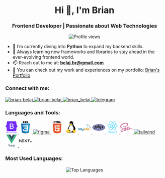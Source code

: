 <h1 align="center">Hi 👋, I'm Brian</h1>
<h3 align="center">Frontend Developer | Passionate about Web Technologies</h3>

<p align="center">
  <img src="https://komarev.com/ghpvc/?username=brian-belaj&label=Profile%20views&color=0e75b7&style=flat" alt="Profile views"/>
</p>

- 🌱 I’m currently diving into **Python** to expand my backend skills.  
- 🚀 Always learning new frameworks and libraries to stay ahead in the ever-evolving frontend world.  
- 📫 Reach out to me at: **belaj.br@gmail.com**  
- 📄 You can check out my work and experiences on my portfolio: [Brian's Portfolio](https://brianbelaj.netlify.app/)

<h3 align="left">Connect with me:</h3>
<p align="left">
  <a href="https://linkedin.com/in/brian-belaj" target="blank">
    <img align="center" src="https://raw.githubusercontent.com/rahuldkjain/github-profile-readme-generator/master/src/images/icons/Social/linked-in-alt.svg" alt="brian-belaj" height="30" width="40" />
  </a>
  <a href="https://github.com/brian-belaj" target="blank">
    <img align="center" src="https://raw.githubusercontent.com/rahuldkjain/github-profile-readme-generator/master/src/images/icons/Social/github.svg" alt="brian-belaj" height="30" width="40" />
  </a>
  <a href="https://x.com/BelajBrian" target="blank">
    <img align="center" src="https://raw.githubusercontent.com/rahuldkjain/github-profile-readme-generator/master/src/images/icons/Social/twitter.svg" alt="brian_belaj" height="30" width="40" />
  </a>
 <a href="https://t.me/brianbelaj" target="blank">
  <img align="center" src="https://upload.wikimedia.org/wikipedia/commons/6/6f/Telegram_logo_2019.svg" alt="telegram" height="30" width="40" />
</a>

</p>


<h3 align="left">Languages and Tools:</h3>
<p align="left">
  <a href="https://getbootstrap.com" target="_blank" rel="noreferrer">
    <img src="https://raw.githubusercontent.com/devicons/devicon/master/icons/bootstrap/bootstrap-plain-wordmark.svg" alt="bootstrap" width="40" height="40"/>
  </a>
  <a href="https://www.w3schools.com/css/" target="_blank" rel="noreferrer">
    <img src="https://raw.githubusercontent.com/devicons/devicon/master/icons/css3/css3-original-wordmark.svg" alt="css3" width="40" height="40"/>
  </a>
  <a href="https://www.figma.com/" target="_blank" rel="noreferrer">
    <img src="https://www.vectorlogo.zone/logos/figma/figma-icon.svg" alt="figma" width="40" height="40"/>
  </a>
  <a href="https://www.w3.org/html/" target="_blank" rel="noreferrer">
    <img src="https://raw.githubusercontent.com/devicons/devicon/master/icons/html5/html5-original-wordmark.svg" alt="html5" width="40" height="40"/>
  </a>
  <a href="https://www.linux.org/" target="_blank" rel="noreferrer">
    <img src="https://raw.githubusercontent.com/devicons/devicon/master/icons/linux/linux-original.svg" alt="linux" width="40" height="40"/>
  </a>
  <a href="https://www.mysql.com/" target="_blank" rel="noreferrer">
    <img src="https://raw.githubusercontent.com/devicons/devicon/master/icons/mysql/mysql-original-wordmark.svg" alt="mysql" width="40" height="40"/>
  </a>
  <a href="https://www.php.net" target="_blank" rel="noreferrer">
    <img src="https://raw.githubusercontent.com/devicons/devicon/master/icons/php/php-original.svg" alt="php" width="40" height="40"/>
  </a>
  <a href="https://reactjs.org/" target="_blank" rel="noreferrer">
    <img src="https://raw.githubusercontent.com/devicons/devicon/master/icons/react/react-original-wordmark.svg" alt="react" width="40" height="40"/>
  </a>
  <a href="https://sass-lang.com" target="_blank" rel="noreferrer">
    <img src="https://raw.githubusercontent.com/devicons/devicon/master/icons/sass/sass-original.svg" alt="sass" width="40" height="40"/>
  </a>
  <a href="https://tailwindcss.com/" target="_blank" rel="noreferrer">
    <img src="https://www.vectorlogo.zone/logos/tailwindcss/tailwindcss-icon.svg" alt="tailwind" width="40" height="40"/>
  </a>
  <a href="https://vuejs.org/" target="_blank" rel="noreferrer">
    <img src="https://raw.githubusercontent.com/devicons/devicon/master/icons/vuejs/vuejs-original-wordmark.svg" alt="vuejs" width="40" height="40"/>
  </a>
  <a href="https://nextjs.org/" target="_blank" rel="noreferrer">
    <img src="https://raw.githubusercontent.com/devicons/devicon/master/icons/nextjs/nextjs-original-wordmark.svg" alt="nextjs" width="40" height="40"/>
  </a>
</p>


<h3 align="left">Most Used Languages:</h3>
<p align="center">
  <img align="center" src="https://github-readme-stats.vercel.app/api/top-langs/?username=brian-belaj&layout=compact&theme=radical" alt="Top Languages" />
</p>
